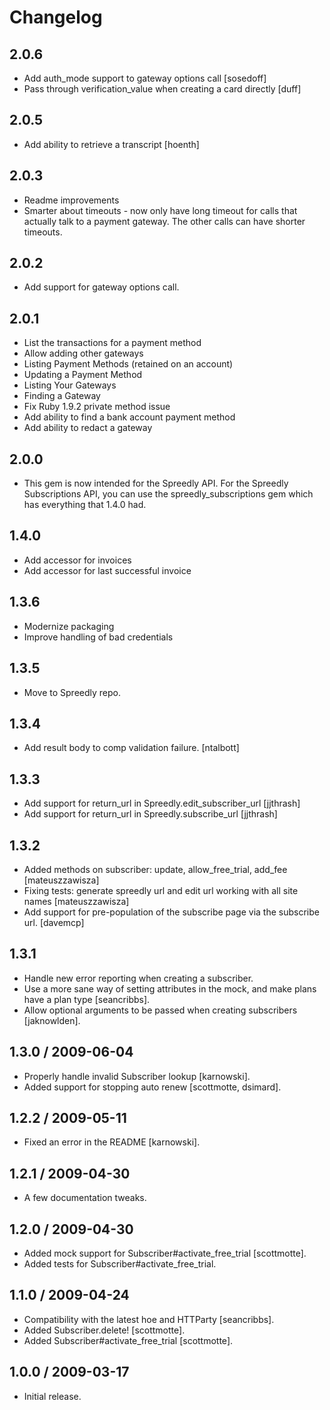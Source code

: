 # Changelog

## 2.0.6
* Add auth_mode support to gateway options call [sosedoff]
* Pass through verification_value when creating a card directly [duff]

## 2.0.5
* Add ability to retrieve a transcript [hoenth]

## 2.0.3
* Readme improvements
* Smarter about timeouts - now only have long timeout for calls
  that actually talk to a payment gateway.  The other calls can
  have shorter timeouts.

## 2.0.2
* Add support for gateway options call.

## 2.0.1
* List the transactions for a payment method
* Allow adding other gateways
* Listing Payment Methods (retained on an account)
* Updating a Payment Method
* Listing Your Gateways
* Finding a Gateway
* Fix Ruby 1.9.2 private method issue
* Add ability to find a bank account payment method
* Add ability to redact a gateway

## 2.0.0
* This gem is now intended for the Spreedly API.  For the Spreedly
  Subscriptions API, you can use the spreedly_subscriptions gem
  which has everything that 1.4.0 had.

## 1.4.0

* Add accessor for invoices
* Add accessor for last successful invoice

## 1.3.6

* Modernize packaging
* Improve handling of bad credentials

## 1.3.5

* Move to Spreedly repo.

## 1.3.4

* Add result body to comp validation failure. [ntalbott]

## 1.3.3

* Add support for return_url in Spreedly.edit_subscriber_url [jjthrash]
* Add support for return_url in Spreedly.subscribe_url [jjthrash]

## 1.3.2

* Added methods on subscriber: update, allow_free_trial,
  add_fee [mateuszzawisza]
* Fixing tests: generate spreedly url and edit url working with all
  site names [mateuszzawisza]
* Add support for pre-population of the subscribe page via the subscribe
  url. [davemcp]

## 1.3.1

* Handle new error reporting when creating a subscriber.
* Use a more sane way of setting attributes in the mock, and make plans have a
  plan type [seancribbs].
* Allow optional arguments to be passed when creating subscribers [jaknowlden].

## 1.3.0 / 2009-06-04

* Properly handle invalid Subscriber lookup [karnowski].
* Added support for stopping auto renew [scottmotte, dsimard].

## 1.2.2 / 2009-05-11

* Fixed an error in the README [karnowski].

## 1.2.1 / 2009-04-30

* A few documentation tweaks.

## 1.2.0 / 2009-04-30

* Added mock support for Subscriber#activate_free_trial [scottmotte].
* Added tests for Subscriber#activate_free_trial.

## 1.1.0 / 2009-04-24

* Compatibility with the latest hoe and HTTParty [seancribbs].
* Added Subscriber.delete! [scottmotte].
* Added Subscriber#activate_free_trial [scottmotte].

## 1.0.0 / 2009-03-17

* Initial release.

